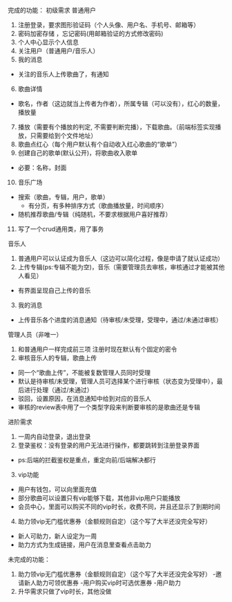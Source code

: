 完成的功能：
初级需求
普通用户
1. 注册登录，要求图形验证码（个人头像、用户名、手机号、邮箱等）
2. 密码加密存储 ，忘记密码(用邮箱验证的方式修改密码) 
3. 个人中心显示个人信息
4. 关注用户（普通用户/音乐人）
5. 我的消息
  - 关注的音乐人上传歌曲了，有通知
6. 歌曲详情
  - 歌名，作者（这边就当上传者为作者），所属专辑（可以没有），红心的数量，播放量
7. 播放（需要有个播放的判定, 不需要判断完播），下载歌曲。（前端标签实现播放，只需要给到个文件地址）
8. 歌曲点红心（每个用户默认有个自动收入红心歌曲的“歌单”）
9. 创建自己的歌单(默认公开)，将歌曲收入歌单
  - 必要：名称，封面
10. 音乐广场
  - 搜索（歌曲，专辑，用户，歌单）  
    - 有分页，有多种排序方式（歌曲播放量，时间顺序）
  - 随机推荐歌曲/专辑（纯随机，不要求根据用户喜好推荐）
11. 写了一个crud通用类，用了事务
    
音乐人
1. 普通用户可以认证成为音乐人（这边可以简化过程，像是申请了就认证成功）
2. 上传专辑(ps:专辑不能为空)，音乐（需要管理员去审核，审核通过才能被其他人看见）
  - 有界面呈现自己上传的音乐
3. 我的消息
  - 上传音乐各个进度的消息通知（待审核/未受理，受理中，通过/未通过审核）

管理人员（非唯一）
1. 和普通用户一样完成前三项
  注册时现在默认有个固定的密令
2. 审核音乐人的专辑，歌曲上传
  - 同一个“歌曲上传”，不能被复数管理人员同时受理
  - 默认是待审核/未受理，管理人员可选择某个进行审核（状态变为受理中），最后进行处理（通过/未通过）
  - 驳回，设置原因，在消息通知中给到对应的音乐人
  - 审核的review表中用了一个类型字段来判断要审核的是歌曲还是专辑

进阶需求
1. 一周内自动登录，退出登录
2. 登录鉴权：没有登录的用户无法进行操作，都要跳转到注册登录界⾯
  - ps:后端的拦截鉴权是重点，重定向前/后端解决都行
3. vip功能
  - 用户有钱包，可以向里面充值
  - 部分歌曲可以设置只有vip能够下载，其他非vip用户只能播放
  - 会员中心，里面可以购买不同的vip时长，收费不同，并且还显示了到期时间
4. 助力领vip无门槛优惠券（金额规则自定）（这个写了大半还没完全写好）
  - 新人可助力，新人设定为一周
  - 助力方式为生成链接，用户在消息里查看点击助力

未完成的功能：
1. 助力领vip无门槛优惠券（金额规则自定）（这个写了大半还没完全写好）
 -邀请新人助力可领优惠券
 -用户购买vip时可选优惠券
 -用户助力
2. 升华需求只做了vip时长，其他没做
